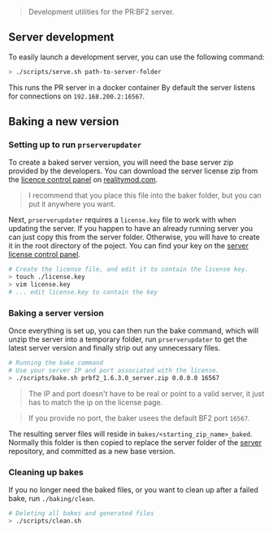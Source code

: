 > Development utilities for the PR:BF2 server.

## Server development

To easily launch a development server, you can use the following command:
```sh
> ./scripts/serve.sh path-to-server-folder
```
This runs the PR server in a docker container
By default the server listens for connections on `192.168.200.2:16567`.

## Baking a new version

### Setting up to run `prserverupdater`

To create a  baked server version, you will need the base server zip provided by the developers. You can download the server license zip from the [licence control panel](https://www.realitymod.com/forum/licensecp.php?do=downloads) on [realitymod.com](https://www.realitymod.com).

> I recommend that you place this file into the baker folder, but you can put it anywhere you want.

Next, `prserverupdater` requires a `license.key` file to work with when updating the server.
If you happen to have an already running server you can just copy this from the server folder.
Otherwise, you will have to create it in the root directory of the poject.
You can find your key on the [server license control panel](https://www.realitymod.com/forum/licensecp.php?do=info).

```sh
# Create the license file, and edit it to contain the license key.
> touch ./license.key
> vim license.key
# ... edit license.key to contain the key
```

### Baking a server version

Once everything is set up, you can then run the bake command, which will unzip the server into a temporary folder, run `prserverupdater` to get the latest server version and finally strip out any unnecessary files.

```sh
# Running the bake command
# Use your server IP and port associated with the license.
> ./scripts/bake.sh prbf2_1.6.3.0_server.zip 0.0.0.0 16567
```

> The IP and port doesn't have to be real or point to a valid server,
> it just has to match the ip on the license page.

> If you provide no port, the baker usees the default BF2 port `16567`.

The resulting server files will reside in `bakes/<starting_zip_name>_baked`.
Normally this folder is then copied to replace the server folder of the [server](https://gitlab.com/prboomers/server#readme) repository, and committed as a new base version.

### Cleaning up bakes

If you no longer need the baked files, or you want to clean up after a failed bake, run `./baking/clean`.
```sh
# Deleting all bakes and generated files
> ./scripts/clean.sh
```
